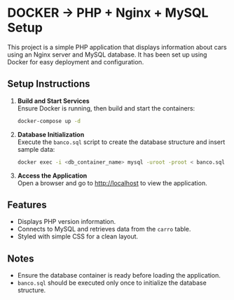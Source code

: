 # DOCKER -> PHP + Nginx + MySQL Setup

This project is a simple PHP application that displays information about cars using an Nginx server and MySQL database. It has been set up using Docker for easy deployment and configuration.

## Setup Instructions

1. **Build and Start Services**  
   Ensure Docker is running, then build and start the containers:
   ```bash
   docker-compose up -d
   ```

2. **Database Initialization**  
   Execute the `banco.sql` script to create the database structure and insert sample data:
   ```bash
   docker exec -i <db_container_name> mysql -uroot -proot < banco.sql
   ```

3. **Access the Application**  
   Open a browser and go to [http://localhost](http://localhost) to view the application.

## Features

- Displays PHP version information.
- Connects to MySQL and retrieves data from the `carro` table.
- Styled with simple CSS for a clean layout.

## Notes

- Ensure the database container is ready before loading the application.
- `banco.sql` should be executed only once to initialize the database structure.
